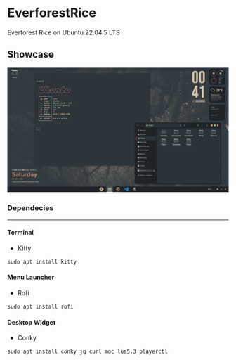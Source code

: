 # EverforestRice
Everforest Rice on Ubuntu 22.04.5 LTS

## Showcase
![](Images/Sample2.png)

### Dependecies
---


#### Terminal

- Kitty
```
sudo apt install kitty
```

#### Menu Launcher

- Rofi
```
sudo apt install rofi
```

#### Desktop Widget

- Conky
```
sudo apt install conky jq curl moc lua5.3 playerctl
```
